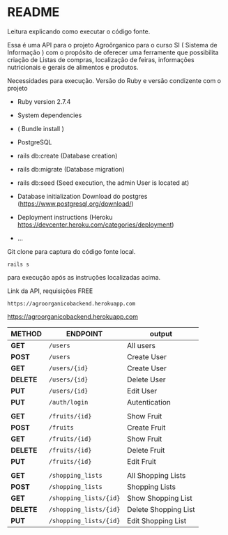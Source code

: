 

# README
Leitura explicando como executar o código fonte.

Essa é uma API para o projeto Agroôrganico para o curso SI ( Sistema de Informação ) com o propósito de oferecer uma ferramente que possibilita criação de Listas de compras, localização de feiras, informações nutricionais e gerais de alimentos e produtos.


Necessidades para execução.
Versão do Ruby e versão condizente com o projeto
* Ruby version 2.7.4

* System dependencies
* ( Bundle install )

* PostgreSQL
* rails db:create (Database creation)
* rails db:migrate (Database migration)
* rails db:seed (Seed execution, the admin User is located at)

* Database initialization
Download do postgres (https://www.postgresql.org/download/)

* Deployment instructions
(Heroku https://devcenter.heroku.com/categories/deployment)
* ...


Git clone para captura do código fonte local.

    rails s 

para execução após as instruções localizadas acima.

Link da API, requisições FREE
	
	https://agroorganicobackend.herokuapp.com


https://agroorganicobackend.herokuapp.com

|         METHOD       |ENDPOINT                          |output                         |
|----------------|-------------------------------|-----------------------------|
|**GET**             |`/users`                       |All users       
|**POST**             |`/users`                       |Create User      
|**GET**             |`/users/{id}`                       |Create User      
|**DELETE**             |`/users/{id}`                  |Delete User       
|**PUT**             |`/users/{id}`                        |Edit User      
|**PUT**             |`/auth/login`                        |Autentication      
|            |                  |   
|**GET**             |`/fruits/{id}`                  |Show Fruit
|**POST**             |`/fruits`                       |Create Fruit      
|**GET**             |`/fruits/{id}`                  |Show Fruit
|**DELETE**             |`/fruits/{id}`                  |Delete Fruit       
|**PUT**             |`/fruits/{id}`                        |Edit Fruit      
|            |                  |   
|**GET**             |`/shopping_lists`                       |All Shopping Lists       
|**POST**             |`/shopping_lists`                       |Shopping Lists      
|**GET**             |`/shopping_lists/{id}`                  |Show Shopping List
|**DELETE**             |`/shopping_lists/{id}`                  |Delete Shopping List       
|**PUT**             |`/shopping_lists/{id}`                        |Edit Shopping List    
